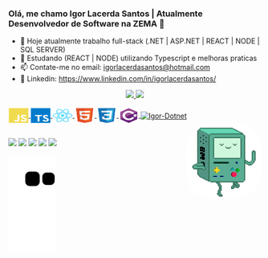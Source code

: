 ### Olá, me chamo Igor Lacerda Santos | Atualmente Desenvolvedor de Software na ZEMA 👋

- 🔭 Hoje atualmente trabalho full-stack (.NET | ASP.NET | REACT | NODE | SQL SERVER)
- 🌱 Estudando (REACT | NODE) utilizando Typescript e melhoras praticas
- 📫 Contate-me no email: igorlacerdasantos@hotmail.com
- 🔗 Linkedin: https://www.linkedin.com/in/igorlacerdasantos/

<div align="center">
  <a href="https://github.com/igorlacerdak">
  <img height="160em" src="https://github-readme-stats.vercel.app/api?username=igorlacerdak&show_icons=true&theme=dark&include_all_commits=true&count_private=true"/>
  <img height="160em" src="https://github-readme-stats.vercel.app/api/top-langs/?username=igorlacerdak&layout=compact&langs_count=7&theme=dark"/>
</div>

<div style="display: inline_block"><br>
  <img align="center" alt="Igor-Js" height="30" width="40" src="https://raw.githubusercontent.com/devicons/devicon/master/icons/javascript/javascript-plain.svg">
  <img align="center" alt="Igor-Ts" height="30" width="40" src="https://raw.githubusercontent.com/devicons/devicon/master/icons/typescript/typescript-plain.svg">
  <img align="center" alt="Igor-React" height="30" width="40" src="https://raw.githubusercontent.com/devicons/devicon/master/icons/react/react-original.svg">
  <img align="center" alt="Igor-HTML" height="30" width="40" src="https://raw.githubusercontent.com/devicons/devicon/master/icons/html5/html5-original.svg">
  <img align="center" alt="Igor-CSS" height="30" width="40" src="https://raw.githubusercontent.com/devicons/devicon/master/icons/css3/css3-original.svg">
  <img align="center" alt="Igor-Csharp" height="30" width="40" src="https://raw.githubusercontent.com/devicons/devicon/master/icons/csharp/csharp-original.svg">
  <img align="center" alt="Igor-Dotnet" height="30" width="40" src="https://cdn.jsdelivr.net/gh/devicons/devicon/icons/dotnetcore/dotnetcore-original.svg">
  <img align="right" alt="Igor-pic" height="150" style="border-radius:50px;" src="https://github.com/igorlacerdak/igorlacerdak/blob/main/assets/Paz.gif">
</div>
  
##
  
  
<div> 
  <a href="https://www.youtube.com/channel/UCJMIyMA_s6RRfo0bKaHzyNA" target="_blank"><img src="https://img.shields.io/badge/YouTube-FF0000?style=for-the-badge&logo=youtube&logoColor=white" target="_blank"></a>
  <a href="https://www.instagram.com/igor.lacerda.santos/" target="_blank"><img src="https://img.shields.io/badge/-Instagram-%23E4405F?style=for-the-badge&logo=instagram&logoColor=white" target="_blank"></a>
 	<a href="https://www.twitch.tv/kitigao" target="_blank"><img src="https://img.shields.io/badge/Twitch-9146FF?style=for-the-badge&logo=twitch&logoColor=white" target="_blank"></a>
  <a href = "mailto:igorforplayofc@gmail.com"><img src="https://img.shields.io/badge/-Gmail-%23333?style=for-the-badge&logo=gmail&logoColor=white" target="_blank"></a>
  <a href="https://www.linkedin.com/in/igorlacerdasantos/" target="_blank"><img src="https://img.shields.io/badge/-LinkedIn-%230077B5?style=for-the-badge&logo=linkedin&logoColor=white" target="_blank"></a> 
 
  ![Snake animation](https://github.com/igorlacerdak/igorlacerdak/blob/output/github-contribution-grid-snake.svg)
  
 </div>
